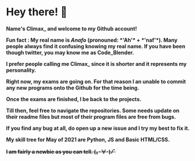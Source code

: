 
# Hey there! 🖖
<h4>
Name's  Climax_ and welcome to my Github account! <br>

</p>
Fun fact : My real name is <i>Anafo</i> (pronouned: *'Ah'* + *'naf'*). Many people always find it confusing knowing my real name. If you have been though twitter, you may know me as Code_Blender. 
</p>
I prefer people calling me Climax_ since it is shorter and it represents my personality. 
</p>
Right now, my exams are going on.
For that reason I an unable to commit any new programs onto the Github for the time being. 

Once the exams are finished, I be back to the  projects. 


Till then, feel free to navigate the repositories. Some needs update on their readme files but most of their program files are free from bugs. 


If you find any bug at all, do open up a new issue and I try my best to fix it.

My skill tree for May of 2021 are Python, JS and Basic HTML/CSS. <br>
</p>
<s>
I am fairly a newbie as you can tell. (｡･∀･)ﾉﾞ
</s>
</h4>

